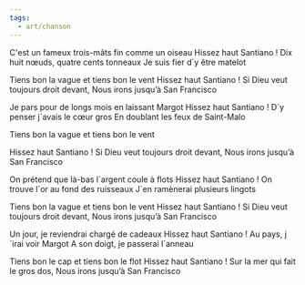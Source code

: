 ```yaml
---
tags:
  - art/chanson
---
```

C'est un fameux trois-mâts fin comme un oiseau
Hissez haut Santiano !
Dix huit nœuds, quatre cents tonneaux
Je suis fier d´y être matelot

Tiens bon la vague et tiens bon le vent
Hissez haut Santiano !
Si Dieu veut toujours droit devant,
Nous irons jusqu’à San Francisco

Je pars pour de longs mois en laissant Margot
Hissez haut Santiano !
D´y penser j´avais le cœur gros
En doublant les feux de Saint-Malo

Tiens bon la vague et tiens bon le vent

Hissez haut Santiano !
Si Dieu veut toujours droit devant,
Nous irons jusqu’à San Francisco

On prétend que là-bas l´argent coule à flots
Hissez haut Santiano !
On trouve l´or au fond des ruisseaux
J´en ramènerai plusieurs lingots

Tiens bon la vague et tiens bon le vent
Hissez haut Santiano !
Si Dieu veut toujours droit devant,
Nous irons jusqu’à San Francisco

Un jour, je reviendrai chargé de cadeaux
Hissez haut Santiano !
Au pays, j´irai voir Margot
A son doigt, je passerai l´anneau


Tiens bon le cap et tiens bon le flot
Hissez haut Santiano !
Sur la mer qui fait le gros dos,
Nous irons jusqu’à San Francisco 








